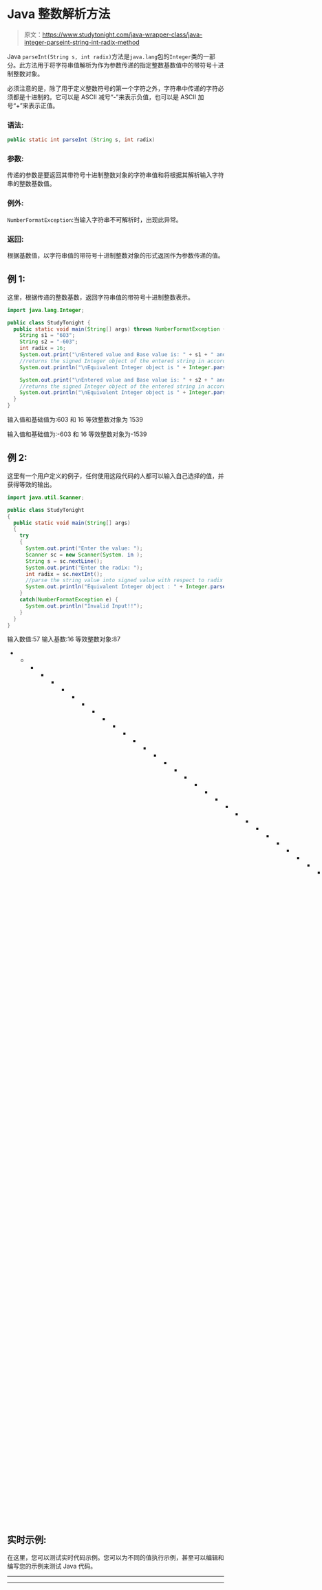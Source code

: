 # Java 整数解析方法

> 原文：<https://www.studytonight.com/java-wrapper-class/java-integer-parseint-string-int-radix-method>

Java `parseInt(String s, int radix)`方法是`java.lang`包的`Integer`类的一部分。此方法用于将字符串值解析为作为参数传递的指定整数基数值中的带符号十进制整数对象。

必须注意的是，除了用于定义整数符号的第一个字符之外，字符串中传递的字符必须都是十进制的。它可以是 ASCII 减号“-”来表示负值，也可以是 ASCII 加号“+”来表示正值。

### 语法:

```java
public static int parseInt (String s, int radix) 
```

### 参数:

传递的参数是要返回其带符号十进制整数对象的字符串值和将根据其解析输入字符串的整数基数值。

### 例外:

`NumberFormatException`:当输入字符串不可解析时，出现此异常。

### 返回:

根据基数值，以字符串值的带符号十进制整数对象的形式返回作为参数传递的值。

## 例 1:

这里，根据传递的整数基数，返回字符串值的带符号十进制整数表示。

```java
import java.lang.Integer;

public class StudyTonight {
  public static void main(String[] args) throws NumberFormatException {
    String s1 = "603";
    String s2 = "-603";
    int radix = 16;
    System.out.print("\nEntered value and Base value is: " + s1 + " and " + radix);
    //returns the signed Integer object of the entered string in accordance with the radix            
    System.out.println("\nEquivalent Integer object is " + Integer.parseInt(s1, radix));

    System.out.print("\nEntered value and Base value is: " + s2 + " and " + radix);
    //returns the signed Integer object of the entered string in accordance with the radix            
    System.out.println("\nEquivalent Integer object is " + Integer.parseInt(s2, radix));
  }
}
```

输入值和基础值为:603 和 16
等效整数对象为 1539

输入值和基础值为:-603 和 16
等效整数对象为-1539

## 例 2:

这里有一个用户定义的例子，任何使用这段代码的人都可以输入自己选择的值，并获得等效的输出。

```java
import java.util.Scanner;

public class StudyTonight 
{
  public static void main(String[] args) 
  {
    try 
    {
      System.out.print("Enter the value: ");
      Scanner sc = new Scanner(System. in );
      String s = sc.nextLine();
      System.out.print("Enter the radix: ");
      int radix = sc.nextInt();
      //parse the string value into signed value with respect to radix 
      System.out.println("Equivalent Integer object : " + Integer.parseInt(s, radix)); 
    }
    catch(NumberFormatException e) {
      System.out.println("Invalid Input!!");
    }
  }
}
```

输入数值:57
输入基数:16
等效整数对象:87
* * * * * * * * * * * * * * * * * * * * * * * * * * * * * * * * * * * * * * * * * * * * * T4
输入数值:-37
输入基数:16
等效整数对象:-55
*********************输入数值:0x679
输入基数:2
无效输入！！

## 实时示例:

在这里，您可以测试实时代码示例。您可以为不同的值执行示例，甚至可以编辑和编写您的示例来测试 Java 代码。

* * *

* * *